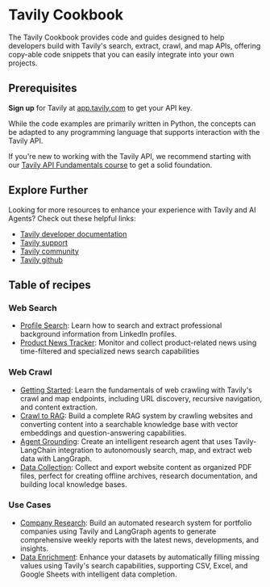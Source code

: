 # Tavily Cookbook

The Tavily Cookbook provides code and guides designed to help developers build with Tavily's search, extract, crawl, and map APIs, offering copy-able code snippets that you can easily integrate into your own projects.

## Prerequisites

**Sign up** for Tavily at [app.tavily.com](https://app.tavily.com/home/?utm_source=github&utm_medium=referral&utm_campaign=nir_diamant) to get your API key.

While the code examples are primarily written in Python, the concepts can be adapted to any programming language that supports interaction with the Tavily API.

If you're new to working with the Tavily API, we recommend starting with our [Tavily API Fundamentals course](https://github.com/NirDiamant/agents-towards-production/tree/main/tutorials/agent-with-tavily-web-access) to get a solid foundation.

## Explore Further

Looking for more resources to enhance your experience with Tavily and AI Agents? Check out these helpful links:

- [Tavily developer documentation](https://docs.tavily.com/welcome)
- [Tavily support](https://www.tavily.com/contact)
- [Tavily community](https://community.tavily.com/)
- [Tavily github](https://github.com/tavily-ai)


## Table of recipes

### Web Search
- [Profile Search](./search/linkedin_profile_search.ipynb): Learn how to search and extract professional background information from LinkedIn profiles.
- [Product News Tracker](./search/product_news_tracker.ipynb): Monitor and collect product-related news using time-filtered and specialized news search capabilities

### Web Crawl
- [Getting Started](./crawl/getting_started.ipynb): Learn the fundamentals of web crawling with Tavily's crawl and map endpoints, including URL discovery, recursive navigation, and content extraction.
- [Crawl to RAG](./crawl/crawl_to_rag.ipynb): Build a complete RAG system by crawling websites and converting content into a searchable knowledge base with vector embeddings and question-answering capabilities.
- [Agent Grounding](./crawl/agent_grounding.ipynb): Create an intelligent research agent that uses Tavily-LangChain integration to autonomously search, map, and extract web data with LangGraph.
- [Data Collection](./crawl/data_collection.ipynb): Collect and export website content as organized PDF files, perfect for creating offline archives, research documentation, and building local knowledge bases.

### Use Cases
- [Company Research](./use-cases/company-research/company_research.ipynb): Build an automated research system for portfolio companies using Tavily and LangGraph agents to generate comprehensive weekly reports with the latest news, developments, and insights.
- [Data Enrichment](./use-cases/data-enrichment/data_enrichment_agent.ipynb): Enhance your datasets by automatically filling missing values using Tavily's search capabilities, supporting CSV, Excel, and Google Sheets with intelligent data completion.